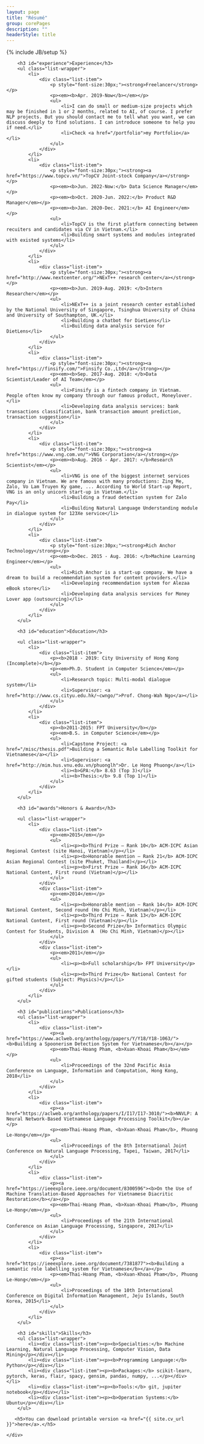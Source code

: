 ```yaml
---
layout: page
title: "Résumé"
group: corePages
description: ""
headerStyle: title
---
```

{% include JB/setup %}

<div class="row justify-center">
	<div id="cv" class="col-lg-8 col-md-10 col-12">
	
	
	    <h3 id="experience">Experience</h3>
        <ul class="list-wrapper">
            <li>
                <div class="list-item">
                    <p style="font-size:30px;"><strong>Freelancer</strong></p>
                    <p><em><b>Apr. 2019-Now</b></em></p>
                    <ul>
                        <li>I can do small or medium-size projects which may be finished in 1 or 2 months, related to AI, of course. I prefer NLP projects. But you should contact me to tell what you want, we can discuss deeply to find solutions. I can introduce someone to help you if need.</li>
                        <li>Check <a href="/portfolio">my Portfolio</a></li>
                    </ul>
                </div>
            </li>
            <li>
                <div class="list-item">
                    <p style="font-size:30px;"><strong><a href="https://www.topcv.vn/">TopCV Joint-stock Company</a></strong></p>
                    <p><em><b>Jun. 2022-Now:</b> Data Science Manager</em></p>                    
                    <p><em><b>Oct. 2020-Jun. 2022:</b> Product R&D Manager</em></p>
                    <p><em><b>Jan. 2020-Dec. 2021:</b> AI Engineer</em></p>
                    <ul>
                        <li>TopCV is the first platform connecting between recuiters and candidates via CV in Vietnam.</li>
                        <li>Building smart systems and modules integrated with existed systems</li>
                    </ul>
                </div>
            </li>
            <li>
                <div class="list-item">
                    <p style="font-size:30px;"><strong><a href="http://www.nextcenter.org/">NExT++ research center</a></strong></p> 
                    <p><em><b>Jun. 2019-Aug. 2019: </b>Intern Researcher</em></p>
                    <ul>
                        <li>NExT++ is a joint research center established by the National University of Singapore, Tsinghua University of China and University of Southampton, UK.</li>
                        <li>Building a chatbot for DietLens</li>
                        <li>Building data analysis service for DietLens</li>
                    </ul>
                </div>
            </li>
            <li>
                <div class="list-item">
                    <p style="font-size:30px;"><strong><a href="https://finsify.com/">Finsify Co.,Ltd</a></strong></p>
                    <p><em><b>Sep. 2017-Aug. 2018: </b>Data Scientist/Leader of AI Team</em></p>
                    <ul>
                        <li>Finsify is a fintech company in Vietnam. People often know my company through our famous product, Moneylover.</li>
                        <li>Developing data analysis services: bank transactions classification, bank transaction amount prediction, transaction suggestion</li>
                    </ul>
                </div>
            </li>
            <li>
                <div class="list-item">
                    <p style="font-size:30px;"><strong><a href="https://www.vng.com.vn/">VNG Corporation</a></strong></p>
                    <p><em><b>Aug. 2016 - Apr. 2017: </b>Research Scientist</em></p>
                    <ul>
                        <li>VNG is one of the biggest internet services company in Vietnam. We are famous with many productions: Zing Me, Zalo, Vo Lam Truyen Ky game, ... According to World Start-up Report, VNG is an only unicorn start-up in Vietnam.</li>
                        <li>Building a fraud detection system for Zalo Pay</li>
                        <li>Building Natural Language Understanding module in dialogue system for 123Xe service</li>
                    </ul>
                </div>
            </li>
            <li>
                <div class="list-item">
                    <p style="font-size:30px;"><strong>Rich Anchor Technology</strong></p>
                    <p><em><b>Dec. 2015 - Aug. 2016: </b>Machine Learning Engineer</em></p>
                    <ul>
                        <li>Rich Anchor is a start-up company. We have a dream to build a recommendation system for content providers.</li>
                        <li>Developing recommendation system for Alezaa eBook store</li>
                        <li>Developing data analysis services for Money Lover app (outsourcing)</li>
                    </ul>
                </div>
            </li>
        </ul>

        <h3 id="education">Education</h3>
        
        <ul class="list-wrapper">
            <li>
                <div class="list-item">
                    <p><b>2018 - 2019: City University of Hong Kong (Incomplete)</b></p>
                    <p><em>Ph.D. Student in Computer Science</em></p>
                    <ul>
                        <li>Research topic: Multi-modal dialogue system</li>
                        <li>Supervisor: <a href="http://www.cs.cityu.edu.hk/~cwngo/">Prof. Chong-Wah Ngo</a></li>
                    </ul>
                </div>
            </li>
            <li>
                <div class="list-item">
                    <p><b>2011-2015: FPT University</b></p>
                    <p><em>B.S. in Computer Science</em></p>
                    <ul>
                        <li>Capstone Project: <a href="/misc/thesis.pdf">Building a Semantic Role Labelling Toolkit for Vietnamese</a></li>
                        <li>Supervisor: <a href="http://mim.hus.vnu.edu.vn/phuonglh">Dr. Le Hong Phuong</a></li>
                        <li><b>GPA:</b> 8.63 (Top 3)</li>
                        <li><b>Thesis:</b> 9.8 (Top 1)</li>
                    </ul>
                </div>
            </li>
        </ul>
        
        <h3 id="awards">Honors & Awards</h3>
        
        <ul class="list-wrapper">
            <li>
                <div class="list-item">
                    <p><em>2015</em></p>
                    <ul>
                        <li><p><b>Third Prize – Rank 10</b> ACM-ICPC Asian Regional Contest (site Hanoi, Vietnam)</p></li>
                        <li><p><b>Honorable mention – Rank 21</b> ACM-ICPC Asian Regional Contest (site Phuket, Thailand)</p></li>
                        <li><p><b>First Prize – Rank 16</b> ACM-ICPC National Content, First round (Vietnam)</p></li>
                    </ul>
                </div>
                <div class="list-item">
                    <p><em>2014</em></p>
                    <ul>
                        <li><p><b>Honorable mention – Rank 14</b> ACM-ICPC National Content, Second round (Ho Chi Minh, Vietnam)</p></li>
                        <li><p><b>Third Prize – Rank 13</b> ACM-ICPC National Content, First round (Vietnam)</p></li>
                        <li><p><b>Second Prize</b> Informatics Olympic Contest for Students, Division A  (Ho Chi Minh, Vietnam)</p></li>
                    </ul>
                </div>
                <div class="list-item">
                    <p><em>2011</em></p>
                    <ul>
                        <li><p><b>Full scholarship</b> FPT University</p></li>
                        <li><p><b>Third Prize</b> National Contest for gifted students (Subject: Physics)</p></li>
                    </ul>
                </div>
            </li>
        </ul>
        
        <h3 id="publications">Publications</h3>
        <ul class="list-wrapper">
            <li>
                <div class="list-item">
                    <p><a href="https://www.aclweb.org/anthology/papers/Y/Y18/Y18-1063/"><b>Building a Spoonerism Detection System for Vietnamese</b></a></p>
                    <p><em>Thai-Hoang Pham, <b>Xuan-Khoai Pham</b></em></p>
                    <ul>
                        <li>Proceedings of the 32nd Pacific Asia Conference on Language, Information and Computation, Hong Kong, 2018</li>
                    </ul>
                </div>
            </li>
            <li>
                <div class="list-item">
                    <p><a href="https://aclweb.org/anthology/papers/I/I17/I17-3010/"><b>NNVLP: A Neural Network-Based Vietnamese Language Processing Toolkit</b></a></p>
                    <p><em>Thai-Hoang Pham, <b>Xuan-Khoai Pham</b>, Phuong Le-Hong</em></p>
                    <ul>
                        <li>Proceedings of the 8th International Joint Conference on Natural Language Processing, Tapei, Taiwan, 2017</li>
                    </ul>
                </div>
            </li>
            <li>
                <div class="list-item">
                    <p><a href="https://ieeexplore.ieee.org/document/8300596"><b>On the Use of Machine Translation-Based Approaches for Vietnamese Diacritic Restoration</b></a></p>
                    <p><em>Thai-Hoang Pham, <b>Xuan-Khoai Pham</b>, Phuong Le-Hong</em></p>
                    <ul>
                        <li>Proceedings of the 21th International Conference on Asian Language Processing, Singapore, 2017</li>
                    </ul>
                </div>
            </li>
            <li>
                <div class="list-item">
                    <p><a href="https://ieeexplore.ieee.org/document/7381877"><b>Building a semantic role labelling system for Vietnamese</b></a></p>
                    <p><em>Thai-Hoang Pham, <b>Xuan-Khoai Pham</b>, Phuong Le-Hong</em></p>
                    <ul>
                        <li>Proceedings of the 10th International Conference on Digital Information Management, Jeju Islands, South Korea, 2015</li>
                    </ul>
                </div>
            </li>
        </ul>
        
        <h3 id="skills">Skills</h3>
        <ul class="list-wrapper">
            <li><div class="list-item"><p><b>Specialties:</b> Machine Learning, Natural Language Processing, Computer Vision, Data Mining</p></div></li>
            <li><div class="list-item"><p><b>Programming Language:</b> Python</p></div></li>
            <li><div class="list-item"><p><b>Packages:</b> scikit-learn, pytorch, keras, flair, spacy, gensim, pandas, numpy, ...</p></div></li>
            <li><div class="list-item"><p><b>Tools:</b> git, jupiter notebook</p></div></li>
            <li><div class="list-item"><p><b>Operation Systems:</b> Ubuntu</p></div></li>
        </ul>
       
       <h5>You can download printable version <a href="{{ site.cv_url }}">here</a>.</h5> 
       
    </div>
</div>
